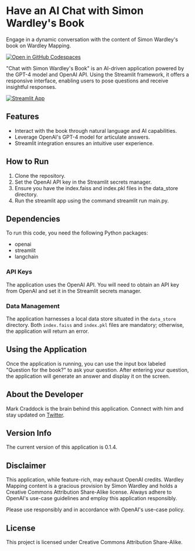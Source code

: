 # Have an AI Chat with Simon Wardley's Book

Engage in a dynamic conversation with the content of Simon Wardley's book on Wardley Mapping.

[![Open in GitHub Codespaces](https://github.com/codespaces/badge.svg)](https://codespaces.new/tractorjuice/wardley_book_chat)

"Chat with Simon Wardley's Book" is an AI-driven application powered by the GPT-4 model and OpenAI API. Using the Streamlit framework, it offers a responsive interface, enabling users to pose questions and receive insightful responses.

[![Streamlit App](https://static.streamlit.io/badges/streamlit_badge_black_white.svg)](https://wardley-book-chat.streamlit.app/)

## Features

- Interact with the book through natural language and AI capabilities.
- Leverage OpenAI's GPT-4 model for articulate answers.
- Streamlit integration ensures an intuitive user experience.

## How to Run
1. Clone the repository.
2. Set the OpenAI API key in the Streamlit secrets manager.
3. Ensure you have the index.faiss and index.pkl files in the data_store directory.
4. Run the streamlit app using the command streamlit run main.py.

## Dependencies
To run this code, you need the following Python packages:

- openai
- streamlit
- langchain

### API Keys
The application uses the OpenAI API. You will need to obtain an API key from OpenAI and set it in the Streamlit secrets manager.

### Data Management

The application harnesses a local data store situated in the `data_store` directory. Both `index.faiss` and `index.pkl` files are mandatory; otherwise, the application will return an error.

## Using the Application
Once the application is running, you can use the input box labeled "Question for the book?" to ask your question. After entering your question, the application will generate an answer and display it on the screen.

## About the Developer

Mark Craddock is the brain behind this application. Connect with him and stay updated on [Twitter](https://twitter.com/mcraddock).

## Version Info
The current version of this application is 0.1.4.

## Disclaimer

This application, while feature-rich, may exhaust OpenAI credits. Wardley Mapping content is a gracious provision by Simon Wardley and holds a Creative Commons Attribution Share-Alike license. Always adhere to OpenAI's use-case guidelines and employ this application responsibly.

Please use responsibly and in accordance with OpenAI's use-case policy.

## License

This project is licensed under Creative Commons Attribution Share-Alike.
